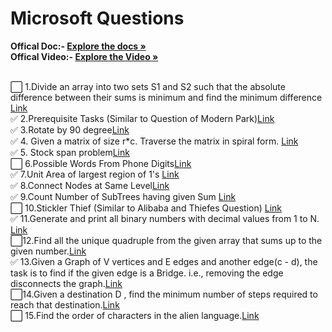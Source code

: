 # Microsoft Questions 
<b>Offical Doc:- </b><a href="https://docs.google.com/document/d/1sSyOTeZBVJExf0oytLVGk6Z34h1usFm4QRkr1Wb5ouk/edit"><strong>Explore the docs »</strong></a><br/>
<b>Offical Video:- </b> <a href="https://www.youtube.com/watch?v=t8FeH5jNA-E&t=105s&ab_channel=ArshGoyal"><strong>Explore the Video »</strong></a><br/>
<br/>

⬜ 1.Divide an array into two sets S1 and S2 such that the absolute difference between their sums is minimum and find the minimum difference <a href="https://practice.geeksforgeeks.org/problems/minimum-sum-partition3317/1/">Link</a>  
✅ 2.Prerequisite Tasks (Similar to Question of Modern Park)<a href="https://practice.geeksforgeeks.org/problems/prerequisite-tasks/1/">Link</a>  
✅ 3.Rotate by 90 degree<a href="https://practice.geeksforgeeks.org/problems/rotate-by-90-degree0356/1/">Link</a>  
✅ 4. Given a matrix of size r*c. Traverse the matrix in spiral form. <a href="https://practice.geeksforgeeks.org/problems/spirally-traversing-a-matrix-1587115621/1/">Link</a>  
✅ 5. Stock span problem<a href="https://practice.geeksforgeeks.org/problems/stock-span-problem-1587115621/1">Link</a>  
⬜ 6.Possible Words From Phone Digits<a href="https://practice.geeksforgeeks.org/problems/possible-words-from-phone-digits-1587115620/1/">Link</a>  
✅ 7.Unit Area of largest region of 1's <a href="https://practice.geeksforgeeks.org/problems/length-of-largest-region-of-1s-1587115620/1/">Link</a>  
✅ 8.Connect Nodes at Same Level<a href="https://practice.geeksforgeeks.org/problems/connect-nodes-at-same-level/1/">Link</a>  
✅ 9.Count Number of SubTrees having given Sum <a href="https://practice.geeksforgeeks.org/problems/count-number-of-subtrees-having-given-sum/1/">Link</a>  
⬜ 10.Stickler Thief (Similar to Alibaba and Thiefes Question) <a href="https://practice.geeksforgeeks.org/problems/stickler-theif-1587115621/1/">Link</a>  
✅ 11.Generate and print all binary numbers with decimal values from 1 to N.  <a href="https://practice.geeksforgeeks.org/problems/generate-binary-numbers-1587115620/1/">Link</a>  
⬜12.Find all the unique quadruple from the given array that sums up to the given number.<a href="https://practice.geeksforgeeks.org/problems/find-all-four-sum-numbers1732/1">Link</a>  
✅ 13.Given a Graph of V vertices and E edges and another edge(c - d), the task is to find if the given edge is a Bridge. i.e., removing the edge disconnects the graph.<a href="https://practice.geeksforgeeks.org/problems/bridge-edge-in-graph/1">Link</a>  
⬜14.Given a destination D , find the minimum number of steps required to reach that destination.<a href="https://practice.geeksforgeeks.org/problems/minimum-number-of-steps-to-reach-a-given-number5234/1/">Link</a>  
⬜ 15.Find the order of characters in the alien language.<a href="https://practice.geeksforgeeks.org/problems/alien-dictionary/1/">Link</a>  
